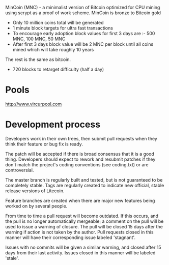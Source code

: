 MinCoin (MNC) - a minimalist version of Bitcoin optimized for CPU mining using scrypt as a proof of work scheme. MinCoin is bronze to Bitcoin gold
 - Only 10 million coins total will be generated
 - 1 minute block targets for ultra fast transactions
 - To encourage early adoption block values for first 3 days are :- 500 MNC, 100 MNC, 50 MNC
 - After first 3 days block value will be 2 MNC per block until all coins mined which will take roughly 10 years
 
 
The rest is the same as bitcoin.
 - 720 blocks to retarget difficulty (half a day)

Pools
===================
http://www.vircurpool.com

Development process
===================

Developers work in their own trees, then submit pull requests when
they think their feature or bug fix is ready.

The patch will be accepted if there is broad consensus that it is a
good thing.  Developers should expect to rework and resubmit patches
if they don't match the project's coding conventions (see coding.txt)
or are controversial.

The master branch is regularly built and tested, but is not guaranteed
to be completely stable. Tags are regularly created to indicate new
official, stable release versions of Litecoin.

Feature branches are created when there are major new features being
worked on by several people.

From time to time a pull request will become outdated. If this occurs, and
the pull is no longer automatically mergeable; a comment on the pull will
be used to issue a warning of closure. The pull will be closed 15 days
after the warning if action is not taken by the author. Pull requests closed
in this manner will have their corresponding issue labeled 'stagnant'.

Issues with no commits will be given a similar warning, and closed after
15 days from their last activity. Issues closed in this manner will be 
labeled 'stale'. 
